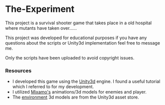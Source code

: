 # The-Experiment
This project is a survival shooter game that takes place in a old hospital where mutants have taken over......

This project was developed for educational purposes if you have any questions about the scripts or Unity3d implementation feel free to message me. 

Only the scripts have been uploaded to avoid copyright issues.

### Resources
* I developed this game using the [Unity3d](http://unity3d.com) engine. I found a useful tutorial which I referred to 
for my development. 
* I utilized [Mixamo's](https://www.mixamo.com) animations/3d models for enemies and player.
* The [environment](https://www.assetstore.unity3d.com/en/#!/content/22030) 3d models are from the Unity3d asset store.

